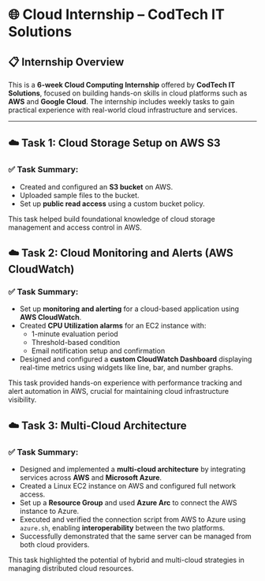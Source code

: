 # 🌐 Cloud Internship – CodTech IT Solutions

## 📋 Internship Overview
This is a **6-week Cloud Computing Internship** offered by **CodTech IT Solutions**, focused on building hands-on skills in cloud platforms such as **AWS** and **Google Cloud**. The internship includes weekly tasks to gain practical experience with real-world cloud infrastructure and services.

---

## ☁️ Task 1: Cloud Storage Setup on AWS S3

### ✅ Task Summary:
- Created and configured an **S3 bucket** on AWS.
- Uploaded sample files to the bucket.
- Set up **public read access** using a custom bucket policy.

This task helped build foundational knowledge of cloud storage management and access control in AWS.


## ☁️ Task 2: Cloud Monitoring and Alerts (AWS CloudWatch)

### ✅ Task Summary:
- Set up **monitoring and alerting** for a cloud-based application using **AWS CloudWatch**.
- Created **CPU Utilization alarms** for an EC2 instance with:
  - 1-minute evaluation period
  - Threshold-based condition
  - Email notification setup and confirmation
- Designed and configured a **custom CloudWatch Dashboard** displaying real-time metrics using widgets like line, bar, and number graphs.

This task provided hands-on experience with performance tracking and alert automation in AWS, crucial for maintaining cloud infrastructure visibility.


## ☁️ Task 3: Multi-Cloud Architecture

### ✅ Task Summary:
- Designed and implemented a **multi-cloud architecture** by integrating services across **AWS** and **Microsoft Azure**.
- Created a Linux EC2 instance on AWS and configured full network access.
- Set up a **Resource Group** and used **Azure Arc** to connect the AWS instance to Azure.
- Executed and verified the connection script from AWS to Azure using `azure.sh`, enabling **interoperability** between the two platforms.
- Successfully demonstrated that the same server can be managed from both cloud providers.

This task highlighted the potential of hybrid and multi-cloud strategies in managing distributed cloud resources.





